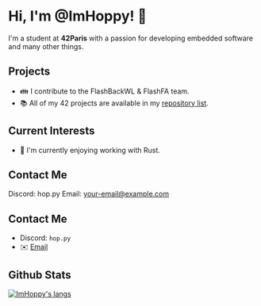 # Hi, I'm @ImHoppy! 👋
I'm a student at **42Paris** with a passion for developing embedded software and many other things.

## Projects
- 👪 I contribute to the FlashBackWL & FlashFA team.
- 📚 All of my 42 projects are available in my [repository list](https://github.com/ImHoppy?tab=repositories).

## Current Interests
- 🌱 I'm currently enjoying working with Rust.

## Contact Me
Discord: hop.py
Email: your-email@example.com

## Contact Me
- Discord: `hop.py`
- ✉️ [Email](mailto:dev.hoppy@gmail.com)

## Github Stats
<!---[![42 stats](https://badge42.vercel.app/api/v2/stats/cl1c0qe15000609mua7kwra5d?cursusId=21)](https://github.com/JaeSeoKim/badge42)--->
[![ImHoppy's langs](https://github-readme-stats-nine-green-80.vercel.app/api/top-langs/?username=imhoppy&layout=compact&theme=dark&exclude_repo=github-readme-stats,react-leaflet-heatmap-layer&hide=Roff)](https://github.com/anuraghazra/github-readme-stats)

<!---
ImHoppy/ImHoppy is a ✨ special ✨ repository because its `README.md` (this file) appears on your GitHub profile.
You can click the Preview link to take a look at your changes.
--->
